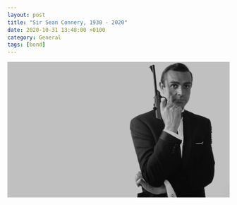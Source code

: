 ```yaml
--- 
layout: post 
title: "Sir Sean Connery, 1930 - 2020" 
date: 2020-10-31 13:48:00 +0100
category: General 
tags: [bond] 
--- 
```


<center>
	<img src="/images/2020/10/connery.jpeg" alt="Sean" class="image-single" />
</center>
